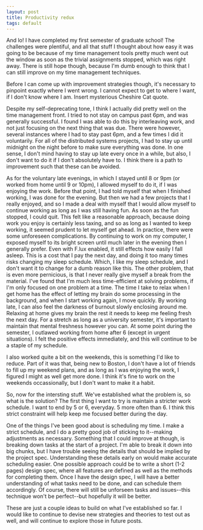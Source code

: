 ```yaml
---
layout: post
title: Productivity redux
tags: default
---
```


And lo! I have completed my first semester of graduate school! The challenges were plentiful, and all that stuff I thought about how easy it was going to be because of my time management tools pretty much went out the window as soon as the trivial assignments stopped, which was right away. There is still hope though, because I'm dumb enough to think that I can still improve on my time management techniques.

Before I can come up with improvement strategies though, it's necessary to pinpoint exactly where I went wrong. I cannot expect to get to where I want, if I don't know where I am. Insert mysterious Cheshire Cat quote.

Despite my self-deprecating tone, I think I actually did pretty well on the time management front. I tried to not stay on campus past 6pm, and was generally successful. I found I was able to do this by interleaving work, and not just focusing on the next thing that was due. There were however, several instances where I had to stay past 6pm, and a few times I did it voluntarily. For all of the distributed systems projects, I had to stay up until midnight on the night before to make sure everything was done. In one sense, I don't mind having to stay up late every once in a while, but also, I don't want to do it if I don't absolutely have to. I think there is a path to improvement such that these can be avoided.

As for the voluntary late evenings, in which I stayed until 8 or 9pm (or worked from home until 9 or 10pm), I allowed myself to do it, if I was enjoying the work. Before that point, I had told myself that when I finished working, I was done for the evening. But then we had a few projects that I really enjoyed, and so I made a deal with myself that I would allow myself to continue working as long as I was still having fun. As soon as the fun stopped, I could quit. This felt like a reasonable approach, because doing work you enjoy is certainly less taxing, and so as long as I wanted to keep working, it seemed prudent to let myself get ahead. In practice, there were some unforeseen complications. By continuing to work on my computer, I exposed myself to its bright screen until much later in the evening then I generally prefer. Even with F.lux enabled, it still effects how easily I fall asleep. This is a cost that I pay the next day, and doing it too many times risks changing my sleep schedule. Which, I like my sleep schedule, and I don't want it to change for a dumb reason like this. The other problem, that is even more pernicious, is that I never really give myself a break from the material. I've found that I'm much less time-efficient at solving problems, if I'm only focused on one problem at a time. The time I take to relax when I get home has the effect of letting my brain do some processing in the background, and when I start working again, I move quickly. By working late, I can also feel the darkness of burnout slowly enclosing around me. Relaxing at home gives my brain the rest it needs to keep me feeling fresh the next day. For a stretch as long as a university semester, it's important to maintain that mental freshness however you can. At some point during the semester, I outlawed working from home after 6 (except in urgent situations). I felt the positive effects immediately, and this will continue to be a staple of my schedule.

I also worked quite a bit on the weekends, this is something I'd like to reduce. Part of it was that, being new to Boston, I don't have a lot of friends to fill up my weekend plans, and as long as I was enjoying the work, I figured I might as well get more done. I think it's fine to work on the weekends occassionally, but I don't want to make it a habit.

So, now for the intersting stuff. We've established what the problem is, so what is the solution? The first thing I want to try is maintain a stricter work schedule. I want to end by 5 or 6, everyday. 5 more often than 6. I think this strict constraint will help keep me focused better during the day.

One of the things I've been good about is scheduling my time. I make a strict schedule, and I do a pretty good job of sticking to it--making adjustments as necessary. Something that I could improve at though, is breaking down tasks at the start of a project. I'm able to break it down into big chunks, but I have trouble seeing the details that should be implied by the project spec. Understanding these details early on would make accurate scheduling easier. One possible approach could be to write a short (1-2 pages) design spec, where all features are defined as well as the methods for completing them. Once I have the design spec, I will have a better understanding of what tasks need to be done, and can schedule them accordingly. Of course, there will still be unforseen tasks and issues--this technique won't be perfect--but hopefully it will be better.

These are just a couple ideas to build on what I've established so far. I would like to continue to devise new strategies and theories to test out as well, and will continue to explore those in future posts.